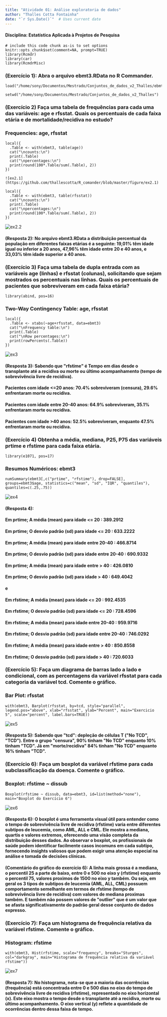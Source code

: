 ```yaml
---
title: "Atividade 01: Análise exploratoria de dados"
author: "Thalles Cotta Fontainha"
date: "`r Sys.Date()`"  # Uses current date
---
```

#### Disciplina: Estatística Aplicada à Projetos de Pesquisa

<!-- 
You can edit this R Markdown document, for example to explain what you're
doing and to draw conclusions from your data analysis. 

Auto-generated section titles, typically preceded by ###, can also be edited. 

It's generally not a good idea to edit the R code that the R Commander writes, 
but you can freely edit between (not within) R "code blocks." Each R code
block starts with ```{r} and ends with ```.
-->


```{r echo=FALSE, message=FALSE}
# include this code chunk as-is to set options
knitr::opts_chunk$set(comment=NA, prompt=TRUE)
library(Rcmdr)
library(car)
library(RcmdrMisc)
```

### (Exercício 1): Abra o arquivo ebmt3.RData no R Commander.

```{r}
load("/home/sony/Documentos/Mestrado/Conjuntos_de_dados_v2_Thalles/ebmt3.RData")
```


```{r}
setwd("/home/sony/Documentos/Mestrado/Conjuntos_de_dados_v2_Thalles")
```





### (Exercício 2) Faça uma tabela de frequências para cada uma das variáveis: age e rfsstat. Quais os percentuais de cada faixa etária e de mortalidade/recidiva no estudo?

### Frequencies: age, rfsstat
```{r}
local({
  .Table <- with(ebmt3, table(age))
  cat("\ncounts:\n")
  print(.Table)
  cat("\npercentages:\n")
  print(round(100*.Table/sum(.Table), 2))
})

![ex2.1](https://github.com/thallescotta/R_comander/blob/master/figure/ex2.1)

local({
  .Table <- with(ebmt3, table(rfsstat))
  cat("\ncounts:\n")
  print(.Table)
  cat("\npercentages:\n")
  print(round(100*.Table/sum(.Table), 2))
})
```
![ex2.2](https://github.com/thallescotta/R_comander/blob/master/figure/ex2.2)


#### (Resposta 2): No arquivo ebmt3.RData a distribuição percentual da população em diferentes faixas etárias é a seguinte: 19,01% têm idade igual ou inferior a 20 anos, 47,96% têm idade entre 20 e 40 anos, e 33,03% têm idade superior a 40 anos.


### (Exercício 3) Faça uma tabela de dupla entrada com as variáveis age (linhas) e rfsstat (colunas), solicitando que sejam mostrados os percentuais nas linhas. Quais os percentuais de pacientes que sobreviveram em cada faixa etária? 



```{r}
library(abind, pos=16)
```



### Two-Way Contingency Table: age, rfsstat
```{r}
local({
  .Table <- xtabs(~age+rfsstat, data=ebmt3)
  cat("\nFrequency table:\n")
  print(.Table)
  cat("\nRow percentages:\n")
  print(rowPercents(.Table))
})
```

![ex3](https://github.com/thallescotta/R_comander/blob/master/figure/ex3)

#### (Resposta 3): Sabendo que "rfstime" é Tempo em dias desde o transplante até a recidiva ou morte ou último acompanhamento (tempo de sobrevivência livre de recidiva). 
#### Pacientes com idade <=20 anos: 70.4% sobreviveram (censura), 29.6% enfrentaram morte ou recidiva.
#### Pacientes com idade entre 20-40 anos: 64.9% sobreviveram, 35.1% enfrentaram morte ou recidiva.
#### Pacientes com idade >40 anos: 52.5% sobreviveram, enquanto 47.5% enfrentaram morte ou recidiva.


### (Exercício 4) Obtenha a média, mediana, P25, P75 das variáveis prtime e rfstime para cada faixa etária.

```{r}
library(e1071, pos=17)
```

### Resumos Numéricos: ebmt3
```{r}
numSummary(ebmt3[,c("prtime", "rfstime"), drop=FALSE], groups=ebmt3$age, statistics=c("mean", "sd", "IQR", "quantiles"), quantiles=c(.25,.75))
```

![ex4](https://github.com/thallescotta/R_comander/blob/master/figure/ex4)

#### (Resposta 4): 
#### Em prtime; A média (mean) para idade <= 20 : 389.2912  
#### Em prtime; O desvio padrão (sd) para idade <= 20 : 633.2222  
#### Em prtime; A média (mean) para idade entre 20-40 : 466.8714  
#### Em prtime; O desvio padrão (sd) para idade entre 20-40 : 690.9332  
#### Em prtime; A média (mean) para idade entre > 40 : 426.0810  
#### Em prtime; O desvio padrão (sd) para idade > 40 : 649.4042  
#### e  
#### Em rfstime; A média (mean) para idade <= 20 : 992.4535  
#### Em rfstime; O desvio padrão (sd) para idade <= 20 : 728.4596  
#### Em rfstime; A média (mean) para idade entre 20-40 : 959.9716  
#### Em rfstime; O desvio padrão (sd) para idade entre 20-40 : 746.0292  
#### Em rfstime; A média (mean) para idade entre > 40 : 850.8558  
#### Em rfstime; O desvio padrão (sd) para idade > 40 : 720.6033  



### (Exercício 5): Faça um diagrama de barras lado a lado e condicional, com as percentagens da variável rfsstat para cada categoria da variável tcd. Comente o gráfico.


### Bar Plot: rfsstat
```{r}
with(ebmt3, Barplot(rfsstat, by=tcd, style="parallel", legend.pos="above", xlab="rfsstat", ylab="Percent", main="Exercicio 5", scale="percent", label.bars=TRUE))
```
![ex5](https://github.com/thallescotta/R_comander/blob/master/figure/ex5)

#### (Resposta 5): Sabendo que "tcd": depleção de células T ("No TCD", "TCD"). Entre o grupo "censura", 90% tinham "No TCD" enquanto 10% tinham "TCD". Já em "morte/recidiva" 84% tinham "No TCD" enquanto 16% tinham "TCD".


### (Exercício 6): Faça um boxplot da variável rfstime para cada subclassificação da doença. Comente o gráfico.

### Boxplot: rfstime ~ dissub
```{r}
Boxplot(rfstime ~ dissub, data=ebmt3, id=list(method="none"), main="Boxplot do Exercício 6")
```
![ex6](https://github.com/thallescotta/R_comander/blob/master/figure/ex6)

#### (Resposta 6): O boxplot é uma ferramenta visual útil para entender como o tempo de sobrevivência livre de recidiva (rfstime) varia entre diferentes subtipos de leucemia, como AML, ALL e CML. Ele mostra a mediana, quartis e valores extremos, oferecendo uma visão completa da distribuição desses dados. Ao observar o boxplot, os profissionais de saúde podem identificar facilmente casos incomuns em cada subtipo, fornecendo insights valiosos que podem exigir uma atenção especial na análise e tomada de decisões clínicas.

#### (Comentário do gráfico do exercício 6): A linha mais grossa é a mediana, o percentil 25 a parte de baixo, entre 0 e 500 no eixo y (rfstime) enquanto o percentil 75, valores proximos de 1500 no eixo y também. Ou seja, em geral os 3 tipos de subtipos de leucemia (AML, ALL, CML) possuem comportamento semelhante em termos de rfstime (tempo de sobrevivência livre de recidiva) com valores de mediana proximas também. E também não possem valores de "outlier" que é um valor que se afasta significativamente do padrão geral desse conjunto de dados expresso.


### (Exercício 7): Faça um histograma de frequência relativa da variável rfstime. Comente o gráfico.


### Histogram: rfstime
```{r}
with(ebmt3, Hist(rfstime, scale="frequency", breaks="Sturges", col="darkgray", main="Histograma de frequência relativa da variável rfstime"))
```
![ex7](https://github.com/thallescotta/R_comander/blob/master/figure/ex7)

#### (Resposta 7): No histograma, nota-se que a maioria das ocorrências (frequência) está concentrada entre 0 e 500 dias no eixo do tempo de sobrevivência livre de recidiva (rfstime), representado no eixo horizontal (x). Este eixo mostra o tempo desde o transplante até a recidiva, morte ou último acompanhamento. O eixo vertical (y) reflete a quantidade de ocorrências dentro dessa faixa de tempo. 

